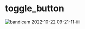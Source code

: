 # toggle_button
 
![bandicam 2022-10-22 09-21-11-iiii](https://user-images.githubusercontent.com/107143989/197388659-a49e973d-fd46-4390-976c-8bf11d08db6a.jpg)
